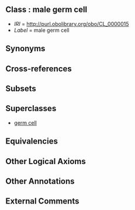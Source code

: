 
## Class : male germ cell

 * *IRI* = http://purl.obolibrary.org/obo/CL_0000015
 * *Label* = male germ cell

## Synonyms


## Cross-references


## Subsets


## Superclasses

 * [germ cell](../../CL/86/CL_0000586.md)

## Equivalencies


## Other Logical Axioms


## Other Annotations


## External Comments

